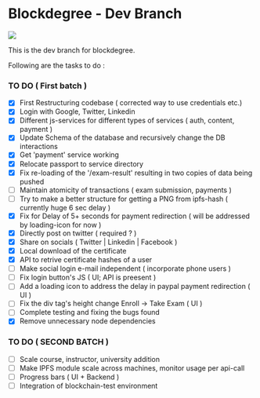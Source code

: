 # Blockdegree - Dev Branch

<img src="https://img.shields.io/badge/deploy--ready-no-red" />  

This is the dev branch for blockdegree. 

Following are the tasks to do : 
### TO DO ( First batch )
- [x] First Restructuring codebase ( corrected way to use credentials etc.)
- [x] Login with Google, Twitter, Linkedin
- [x] Different js-services for different types of services ( auth, content, payment )
- [X] Update Schema of the database and recursively change the DB interactions
- [x] Get 'payment' service working
- [x] Relocate passport to service directory
- [x] Fix re-loading of the '/exam-result' resulting in two copies of data being pushed
- [ ] Maintain atomicity of transactions ( exam submission, payments )
- [ ] Try to make a better structure for getting a PNG from ipfs-hash ( currently huge 6 sec delay )
- [x] Fix for Delay of 5+ seconds for payment redirection ( will be addressed by loading-icon for now )
- [X] Directly post on twitter ( required ? ) 
- [x] Share on socials ( Twitter | Linkedin | Facebook )
- [x] Local download of the certificate
- [x] API to retrive certificate hashes of a user 
- [ ] Make social login e-mail independent ( incorporate phone users )
- [ ] Fix login button's JS ( UI; API is preesent )
- [ ] Add a loading icon to address the delay in paypal payment redirection ( UI )
- [ ] Fix the div tag's height change Enroll -> Take Exam ( UI )
- [ ] Complete testing and fixing the bugs found 
- [x] Remove unnecessary node dependencies

### TO DO ( SECOND BATCH )
- [ ] Scale course, instructor, university addition 
- [ ] Make IPFS module scale across machines, monitor usage per api-call
- [ ] Progress bars ( UI + Backend )
- [ ] Integration of blockchain-test environment  
